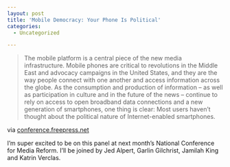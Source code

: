 ```yaml
---
layout: post
title: 'Mobile Democracy: Your Phone Is Political'
categories:
  - Uncategorized

---
```


<div class="posterous_autopost"><div class="posterous_bookmarklet_entry"> <blockquote class="posterous_medium_quote">The mobile platform is a central piece of the new media infrastructure.  Mobile phones are critical to revolutions in the Middle East and advocacy  campaigns in the United States, and they are the way people connect with one  another and access information across the globe. As the consumption and  production of information – as well as participation in culture and in the  future of the news – continue to rely on access to open broadband data  connections and a new generation of smartphones, one thing is clear: Most users  haven’t thought about the political nature of Internet-enabled  smartphones.</blockquote>    <div class="posterous_quote_citation">via <a href="http://conference.freepress.net/session/433/mobile-democracy-your-phone-political">conference.freepress.net</a></div> <p>I&#8217;m super excited to be on this panel at next month&#8217;s National Conference for Media Reform. I&#8217;ll be joined by Jed Alpert, Garlin Gilchrist, Jamilah King and Katrin Verclas.</p></div></div>
